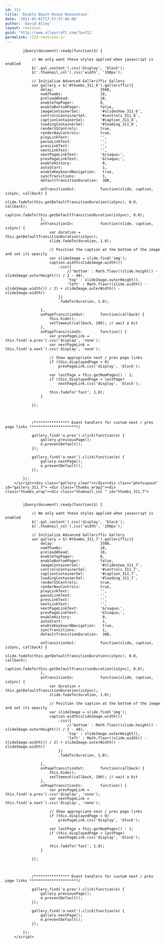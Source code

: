```yaml
---
id: 311
title: 'Double Beach House Renovation'
date: '2011-02-01T17:57:57-06:00'
author: 'David Alley'
layout: revision
guid: 'http://www.alleycraft.com/?p=311'
permalink: /233-revision-2/
---
```


<div class="gallery_clear"></div><div class="photospace" id="gallery_311_6"> <div class="thumbs_wrap2"><div class="thumbs_wrap"><div class="thumnail_col " id="thumbs_311_6">


			jQuery(document).ready(function($) {

				// We only want these styles applied when javascript is enabled
				$('.gal_content').css('display', 'block');
				$('.thumnail_col').css('width', '190px');

				// Initialize Advanced Galleriffic Gallery
				var gallery = $('#thumbs_311_6').galleriffic({
					delay:                     3500,
					numThumbs:                 18,
					preloadAhead:              18,
					enableTopPager:            0,
					enableBottomPager:         false,
					imageContainerSel:         '#slideshow_311_6',
					controlsContainerSel:      '#controls_311_6',
					captionContainerSel:       '#caption_311_6',
					loadingContainerSel:       '#loading_311_6',
					renderSSControls:          true,
					renderNavControls:         true,
					playLinkText:              '',
					pauseLinkText:             '',
					prevLinkText:              '',
					nextLinkText:              '',
					nextPageLinkText:          '&rsaquo;',
					prevPageLinkText:          '&lsaquo;',
					enableHistory:              0,
					autoStart:                 	1,
					enableKeyboardNavigation:	true,
					syncTransitions:           	1,
					defaultTransitionDuration: 	300,

					onTransitionOut:           function(slide, caption, isSync, callback) {
						slide.fadeTo(this.getDefaultTransitionDuration(isSync), 0.0, callback);
						caption.fadeTo(this.getDefaultTransitionDuration(isSync), 0.0);
					},
					onTransitionIn:            function(slide, caption, isSync) {
						var duration = this.getDefaultTransitionDuration(isSync);
						slide.fadeTo(duration, 1.0);

						// Position the caption at the bottom of the image and set its opacity
						var slideImage = slide.find('img');
						caption.width(slideImage.width())
							.css({
								//'bottom' : Math.floor((slide.height() - slideImage.outerHeight()) / 2 - 40),
								'top' : slideImage.outerHeight(),
								'left' : Math.floor((slide.width() - slideImage.width()) / 2) + slideImage.outerWidth() - slideImage.width()
							})
							.fadeTo(duration, 1.0);

					},
					onPageTransitionOut:       function(callback) {
						this.hide();
						setTimeout(callback, 100); // wait a bit
					},
					onPageTransitionIn:        function() {
						var prevPageLink = this.find('a.prev').css('display', 'none');
						var nextPageLink = this.find('a.next').css('display', 'none');

						// Show appropriate next / prev page links
						if (this.displayedPage > 0)
							prevPageLink.css('display', 'block');

						var lastPage = this.getNumPages() - 1;
						if (this.displayedPage < lastPage)
							nextPageLink.css('display', 'block');

						this.fadeTo('fast', 1.0);
					}

				});



				/**************** Event handlers for custom next / prev page links **********************/

				gallery.find('a.prev').click(function(e) {
					gallery.previousPage();
					e.preventDefault();
				});

				gallery.find('a.next').click(function(e) {
					gallery.nextPage();
					e.preventDefault();
				});

			});
		</script><div class="gallery_clear"></div><div class="photospace" id="gallery_311_7"> <div class="thumbs_wrap2"><div class="thumbs_wrap"><div class="thumnail_col " id="thumbs_311_7">


			jQuery(document).ready(function($) {

				// We only want these styles applied when javascript is enabled
				$('.gal_content').css('display', 'block');
				$('.thumnail_col').css('width', '190px');

				// Initialize Advanced Galleriffic Gallery
				var gallery = $('#thumbs_311_7').galleriffic({
					delay:                     3500,
					numThumbs:                 18,
					preloadAhead:              18,
					enableTopPager:            0,
					enableBottomPager:         false,
					imageContainerSel:         '#slideshow_311_7',
					controlsContainerSel:      '#controls_311_7',
					captionContainerSel:       '#caption_311_7',
					loadingContainerSel:       '#loading_311_7',
					renderSSControls:          true,
					renderNavControls:         true,
					playLinkText:              '',
					pauseLinkText:             '',
					prevLinkText:              '',
					nextLinkText:              '',
					nextPageLinkText:          '&rsaquo;',
					prevPageLinkText:          '&lsaquo;',
					enableHistory:              0,
					autoStart:                 	1,
					enableKeyboardNavigation:	true,
					syncTransitions:           	1,
					defaultTransitionDuration: 	300,

					onTransitionOut:           function(slide, caption, isSync, callback) {
						slide.fadeTo(this.getDefaultTransitionDuration(isSync), 0.0, callback);
						caption.fadeTo(this.getDefaultTransitionDuration(isSync), 0.0);
					},
					onTransitionIn:            function(slide, caption, isSync) {
						var duration = this.getDefaultTransitionDuration(isSync);
						slide.fadeTo(duration, 1.0);

						// Position the caption at the bottom of the image and set its opacity
						var slideImage = slide.find('img');
						caption.width(slideImage.width())
							.css({
								//'bottom' : Math.floor((slide.height() - slideImage.outerHeight()) / 2 - 40),
								'top' : slideImage.outerHeight(),
								'left' : Math.floor((slide.width() - slideImage.width()) / 2) + slideImage.outerWidth() - slideImage.width()
							})
							.fadeTo(duration, 1.0);

					},
					onPageTransitionOut:       function(callback) {
						this.hide();
						setTimeout(callback, 100); // wait a bit
					},
					onPageTransitionIn:        function() {
						var prevPageLink = this.find('a.prev').css('display', 'none');
						var nextPageLink = this.find('a.next').css('display', 'none');

						// Show appropriate next / prev page links
						if (this.displayedPage > 0)
							prevPageLink.css('display', 'block');

						var lastPage = this.getNumPages() - 1;
						if (this.displayedPage < lastPage)
							nextPageLink.css('display', 'block');

						this.fadeTo('fast', 1.0);
					}

				});



				/**************** Event handlers for custom next / prev page links **********************/

				gallery.find('a.prev').click(function(e) {
					gallery.previousPage();
					e.preventDefault();
				});

				gallery.find('a.next').click(function(e) {
					gallery.nextPage();
					e.preventDefault();
				});

			});
		</script>
